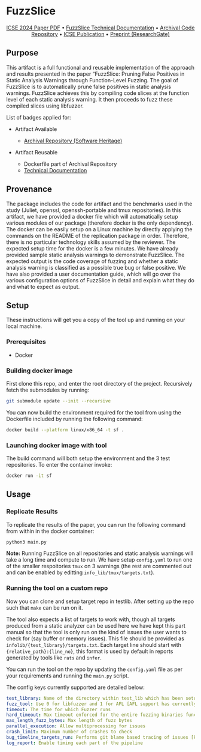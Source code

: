 # FuzzSlice

<p align="center">
    <a href="FuzzSlice_ICSE_2024.pdf">ICSE 2024 Paper PDF</a> •
    <a href="FuzzSlice_Technical_Documentation.pdf">FuzzSlice Technical Documentation</a> •
    <a href="https://archive.softwareheritage.org/browse/origin/directory/?origin_url=https://github.com/NobleMathews/FuzzSliceICSE">Archival Code Repository</a> •
    <a href="https://conf.researchr.org/details/icse-2024/icse-2024-research-track/39/FuzzSlice-Pruning-False-Positives-in-Static-Analysis-Warnings-through-Function-Level">ICSE Publication</a> •
    <a href="https://www.researchgate.net/publication/374114151_FuzzSlice_Pruning_False_Positives_in_Static_Analysis_Warnings_through_Function-Level_Fuzzing#fullTextFileContent">Preprint (ResearchGate)</a> 
</p>

## Purpose

This artifact is a full functional and reusable implementation of the approach and results presented in the paper “FuzzSlice: Pruning False Positives in Static Analysis Warnings through Function-Level Fuzzing. The goal of FuzzSlice is to automatically prune false positives in static analysis warnings. FuzzSlice achieves this by compiling code slices at the function level of each static analysis warning. It then proceeds to fuzz these compiled slices using libfuzzer. 

List of badges applied for:
- Artifact Available
    - [Archival Repository (Software Heritage)](https://archive.softwareheritage.org/browse/origin/directory/?origin_url=https://github.com/NobleMathews/FuzzSliceICSE)

- Artifact Reusable
    - Dockerfile part of Archival Repository
    - [Technical Documentation](FuzzSlice_Technical_Documentation.pdf)

## Provenance

The package includes the code for artifact and the benchmarks used in the study (Juliet, openssl, openssh-portable and tmux repositories). In this artifact, we have provided a docker file which will automatically setup various modules of our package (therefore docker is the only dependency). The docker can be easily setup on a Linux machine by directly applying the commands on the README of the replication package in order. Therefore, there is no particular technology skills assumed by the reviewer. The expected setup time for the docker is a few minutes. We have already provided sample static analysis warnings to demonstrate FuzzSlice. The expected output is the code coverage of fuzzing and whether a static analysis warning is classified as a possible true bug or false positive. We have also provided a user documentation guide, which will go over the various configuration options of FuzzSlice in detail and explain what they do and what to expect as output.

## Setup

These instructions will get you a copy of the tool up and running on your local machine.

### Prerequisites

- Docker

### Building docker image

First clone this repo, and enter the root directory of the project. Recursively fetch the submodules by running:
```bash
git submodule update --init --recursive
```

You can now build the environment required for the tool from using the Dockerfile included by running the following command:
```bash
docker build --platform linux/x86_64 -t sf . 
```

### Launching docker image with tool

The build command will both setup the environment and the 3 test repositories. To enter the container invoke:
```bash
docker run -it sf
```

## Usage

### Replicate Results

To replicate the results of the paper, you can run the following command from within in the docker container:

```bash
python3 main.py
```

**Note:** Running FuzzSlice on all repositories and static analysis warnings will take a long time and compute to run. We have setup `config.yaml` to run one of the smaller respoitories `tmux` on 3 warnings (the rest are commented out and can be enabled by editting `info_lib/tmux/targets.txt`).

### Running the tool on a custom repo

Now you can clone and setup target repo in testlib. After setting up the repo such that `make` can be run on it. 

The tool also expects a list of targets to work with, though all targets produced from a static analyzer can be used here we have kept this part manual so that the tool is only run on the kind of issues the user wants to check for (say buffer or memory issues). This file should be provided as `infolib/{test_library}/targets.txt`. Each target line should start with `{relative_path}:{line_no}`, this format is used by default in reports generated by tools like `rats` and `infer`. 

You can run the tool on the repo by updating the `config.yaml` file as per your requirements and running the `main.py` script.

The config keys currently supported are detailed below:

```yaml
test_library: Name of the directory within test_lib which has been setup for testing
fuzz_tool: Use 0 for libfuzzer and 1 for AFL [AFL support has currently been paused please retain this as 0]
timeout: The time for which Fuzzer runs
hard_timeout: Max timeout enforced for the entire fuzzing binaries function [For cases that don't terminate as expected]
max_length_fuzz_bytes: Max length of fuzz bytes
parallel_execution: Allow multiprocessing for issues
crash_limit: Maximum number of crashes to check
bug_timeline_targets_run: Performs git blame based tracing of issues [Retain as false for analysis]
log_report: Enable timing each part of the pipeline
```
